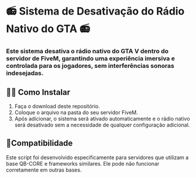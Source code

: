 # 📻 Sistema de Desativação do Rádio Nativo do GTA 📻
### Este sistema desativa o rádio nativo do GTA V dentro do servidor de FiveM, garantindo uma experiência imersiva e controlada para os jogadores, sem interferências sonoras indesejadas.

## 👨‍💻 Como Instalar
1. Faça o download deste repositório.
2. Coloque o arquivo na pasta do seu servidor FiveM.
3. Após adicionar, o sistema será ativado automaticamente e o rádio nativo será desativado sem a necessidade de qualquer configuração adicional.

## 🔗Compatibilidade
Este script foi desenvolvido especificamente para servidores que utilizam a base QB-CORE e frameworks similares. Ele pode não funcionar corretamente em outras bases.
